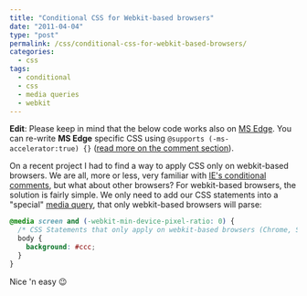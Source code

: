```yaml
---
title: "Conditional CSS for Webkit-based browsers"
date: "2011-04-04"
type: "post"
permalink: /css/conditional-css-for-webkit-based-browsers/
categories:
  - css
tags:
  - conditional
  - css
  - media queries
  - webkit
---
```


**Edit**: Please keep in mind that the below code works also on [MS Edge](#comment-47906). You can re-write **MS Edge** specific CSS using `@supports (-ms-accelerator:true) {}` ([read more on the comment section](#comment-47907)).

On a recent project I had to find a way to apply CSS only on webkit-based browsers. We are all, more or less, very familiar with [IE's conditional comments](http://www.quirksmode.org/css/condcom.html "IE conditional comments"), but what about other browsers? For webkit-based browsers, the solution is fairly simple. We only need to add our CSS statements into a "special" [media query](http://www.w3.org/TR/css3-mediaqueries/ "W3C Media Queries"), that only webkit-based browsers will parse:

```css
@media screen and (-webkit-min-device-pixel-ratio: 0) {
  /* CSS Statements that only apply on webkit-based browsers (Chrome, Safari, etc.) */
  body {
    background: #ccc;
  }
}
```

Nice 'n easy 😉

